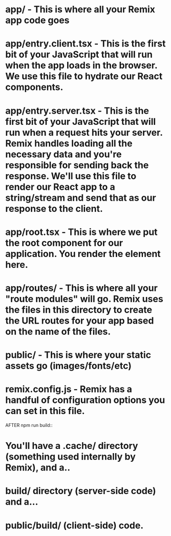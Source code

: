# app/ - This is where all your Remix app code goes
# app/entry.client.tsx - This is the first bit of your JavaScript that will run when the app loads in the browser. We use this file to hydrate our React components.
# app/entry.server.tsx - This is the first bit of your JavaScript that will run when a request hits your server. Remix handles loading all the necessary data and you're responsible for sending back the response. We'll use this file to render our React app to a string/stream and send that as our response to the client.
# app/root.tsx - This is where we put the root component for our application. You render the <html> element here.
# app/routes/ - This is where all your "route modules" will go. Remix uses the files in this directory to create the URL routes for your app based on the name of the files.
# public/ - This is where your static assets go (images/fonts/etc)
# remix.config.js - Remix has a handful of configuration options you can set in this file.

AFTER npm run build::
# You'll have a .cache/ directory (something used internally by Remix), and a.. 
# build/ directory  (server-side code) and a... 
# public/build/  (client-side) code.